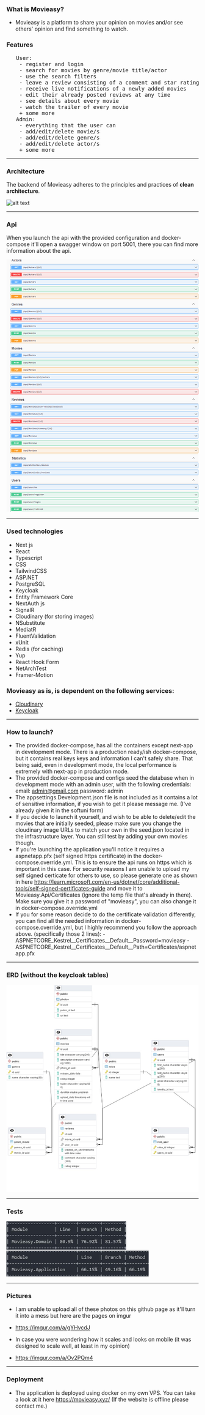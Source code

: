 ### What is Movieasy?
- Movieasy is a platform to share your opinion on movies and/or see others' opinion and find something to watch.

### Features
<pre>
   User:
    - register and login
    - search for movies by genre/movie title/actor 
    - use the search filters
    - leave a review consisting of a comment and star rating on any movie (except ones who are to be released)
    - receive live notifications of a newly added movies
    - edit their already posted reviews at any time
    - see details about every movie
    - watch the trailer of every movie
    + some more
   Admin:
    - everything that the user can
    - add/edit/delete movie/s
    - add/edit/delete genre/s
    - add/edit/delete actor/s
    + some more
</pre>

------------

### Architecture
The backend of Movieasy adheres to the principles and practices of **clean architecture**.

![alt text](https://pbs.twimg.com/media/F92a6qvXYAA6i8K?format=png&name=4096x4096 "Logo Title Text 1")

------------

### Api
When you launch the api with the provided configuration and docker-compose it'll open a swagger window on port 5001, there you can find more information about the api.

![alt text](https://github.com/kristian234/Movieasy/blob/master/images/swagger.png)

------------

### Used technologies
- Next js
- React
- Typescript
- CSS
- TailwindCSS
- ASP.NET
- PostgreSQL
- Keycloak
- Entity Framework Core
- NextAuth js
- SignalR
- Cloudinary (for storing images)  
- NSubstitute
- MediatR
- FluentValidation
- xUnit
- Redis (for caching)
- Yup 
- React Hook Form
- NetArchTest
- Framer-Motion

### Movieasy as is, is dependent on the following services:
- [Cloudinary](https://cloudinary.com/)
- [Keycloak](https://www.keycloak.org/)
  
------------

### How to launch?
- The provided docker-compose, has all the containers except next-app in development mode. There is a production ready/ish docker-compose, but it contains real keys keys and information I can't safely share. That being said, even in development mode, the local performance is extremely with next-app in production mode.
- The provided docker-compose and configs seed the database when in development mode with an admin user, with the following credentials:
  email: admin@gmail.com
  password: admin
- The appsettings.Development.json file is not included as it contains a lot of sensitive information, if you wish to get it please message me. (I've already given it in the softuni form)
- If you decide to launch it yourself, and wish to be able to delete/edit the movies that are initially seeded, please make sure you change the cloudinary image URLs to match your own in the seed.json located in the infrastructure layer. You can still test by adding your own movies though.
- If you're launching the application you'll notice it requires a aspnetapp.pfx (self signed https certificate) in the docker-compose.override.yml. This is to ensure the api runs on https which is important in this case. For security reasons I am unable to upload my self signed certicate for others to use, so please generate one as shown in here https://learn.microsoft.com/en-us/dotnet/core/additional-tools/self-signed-certificates-guide and move it to  Movieasy.Api/Certificates (ignore the temp file that's already in there). Make sure you give it a password of "movieasy", you can also change it in docker-compose.override.yml
- If you for some reason decide to do the certificate validation differently, you can find all the needed information in docker-compose.override.yml, but I highly recommend you follow the approach above.
(specifically those 2 lines):
      - ASPNETCORE_Kestrel__Certificates__Default__Password=movieasy
      - ASPNETCORE_Kestrel__Certificates__Default__Path=Certificates/aspnetapp.pfx
  
------------

### ERD (without the keycloak tables)
![alt text](https://github.com/kristian234/Movieasy/blob/master/images/erd1.jpg)

------------

### Tests
![alt text](https://github.com/kristian234/Movieasy/blob/master/images/domain-tests.jpg)
![alt text](https://github.com/kristian234/Movieasy/blob/master/images/application-tests.jpg)

------------

### Pictures
- I am unable to upload all of these photos on this github page as it'll turn it into a mess but here are the pages on imgur
- https://imgur.com/a/gYHvcdJ

- In case you were wondering how it scales and looks on mobile (it was designed to scale well, at least in my opinion)
- https://imgur.com/a/Ov2PQm4
  
------------

### Deployment
- The application is deployed using docker on my own VPS. You can take a look at it here https://movieasy.xyz/ (If the website is offline please contact me.)
